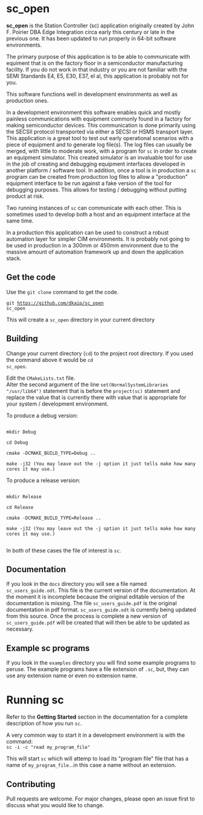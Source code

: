 # sc_open

**sc_open** is the Station Controller (sc) application originally created by 
John F. Poirier DBA Edge Integration circa early this century or late in the previous one. 
It has been updated to run properly in 64-bit software environments.

The primary purpose of this application is to be able to communicate with equiment that
is on the factory floor in a semiconductor manufacturing facility.   If you do not work 
in that industry or you are not familiar with the SEMI Standards E4, E5, E30, E37, 
el al, this application is probably not for you.  

This software functions well in development environments as well as production ones.  

In a development environment this software enables quick and mostly painless 
communications with equipment commonly found in a factory for making semiconductor 
devices.  This communication is done primarily using the SECSII protocol transported via 
either a SECSI or HSMS transport layer.  This application is a great tool to test out
early operational scenarios with a piece of equipment and to generate log file(s).  The
log files can usually be merged, with little to moderate work, with a program for 
<code>sc</code> in order to 
create an equipment simulator.  This created simulator is an invaluable tool for use 
in the job of creating and debugging equipment interfaces developed in another 
platform / software tool. In addition, once a tool is in production a <code>sc</code> 
program can be created from production log files to allow a &quot;production&quot; equipment 
interface to be run against a fake version of the tool for debugging purposes.  This 
allows for testing / debugging without putting product at risk. 

Two running instances of <code>sc</code> can communicate with each other.  This is sometimes 
used to develop both a host and an equipment interface at the same time.

In a production this application can be used to construct a robust automation layer for
simpler CIM environments.  It is probably not going to be used in production in a 300mm or 
450mm environment due to the massive amount of automation framework up and down the 
application stack.


## Get the code
Use the <code>git clone</code> command to get the code. 

<code>git https://github.com/dkaip/sc_open sc_open</code> 

This will create a <code>sc_open</code> directory in your current directory


## Building
Change your current directory (<code>cd</code>) to the project root directory.  If you used the 
command above it would be <code>cd sc_open</code>.    

Edit the <code>CMakeLists.txt</code> file.</br>
Alter the second argument of the line <code>set(NormalSystemLibraries "/usr/lib64")</code> statement 
that is before the <code>project(sc)</code> statement and replace the value that is 
currently there with value that is appropriate for your system / development 
environment.

To produce a debug version:

<code>
mkdir Debug </br>
cd Debug </br>
cmake -DCMAKE_BUILD_TYPE=Debug .. </br>
make -j32 (You may leave out the -j option it just tells make how many cores it may use.) </code>

To produce a release version:

<code>
mkdir Release</br>
cd Release</br>
cmake -DCMAKE_BUILD_TYPE=Release ..</br>
make -j32 (You may leave out the -j option it just tells make how many cores it may use.)</br> </code>

In both of these cases the file of interest is <code>sc</code>. 

## Documentation
If you look in the <code>docs</code> directory you will see a file named 
<code>sc&lowbar;users&lowbar;guide.odt</code>.  This file is the current version of the documentation. 
At the moment it is incomplete because the original editable version of the documentation 
is missing.  The file <code>sc&lowbar;users&lowbar;guide.pdf</code> is the original documentation in pdf 
format. <code>sc&lowbar;users&lowbar;guide.odt</code> is currently being updated from this source.  Once 
the process is complete a new version of <code>sc&lowbar;users&lowbar;guide.pdf</code> will be created 
that will then be able to be updated as necessary.

## Example sc programs
If you look in the <code>examples</code> directory you will find some example programs 
to peruse.  The example programs have a file extension of <code>.sc</code>, but, they 
can use any extension name or even no extension name.

# Running sc
Refer to the **Getting Started** section in the documentation for a complete description 
of how you run <code>sc</code>.  

A very common way to start it in a development environment is with the command: 
<br>
<code>sc -i -c &quot;read my&lowbar;program&lowbar;file&quot;</code> 

This will start <code>sc</code> which will attemp to load its &quot;program file&quot; file 
that has a name of <code>my&lowbar;program&lowbar;file</code>...in this case a name without an extension.

## Contributing
Pull requests are welcome. For major changes, please open an issue first to discuss what you would like to change.  

